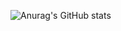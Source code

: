 ![Anurag's GitHub stats](https://github-readme-stats.vercel.app/api?username=thenu-k&show_icons=false&theme=cobalt)
